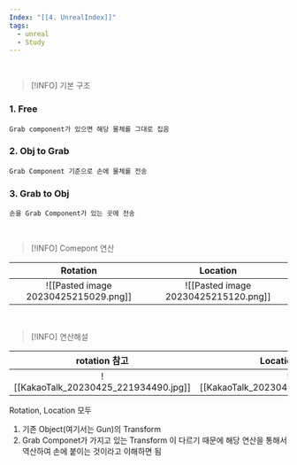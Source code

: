 ```yaml
---
Index: "[[4. UnrealIndex]]"
tags:
  - unreal
  - Study
---
```

   

> [!INFO] 기본 구조

### 1. Free 
	Grab component가 있으면 해당 물체를 그대로 집음
### 2. Obj to Grab
	Grab Component 기준으로 손에 물체를 전송
### 3. Grab to Obj
	손을 Grab Component가 있는 곳에 전송

   
   
> [!INFO] Comepont 연산

|                 Rotation                     | Location    | 
| :------------------------------------: | :---: |
| ![[Pasted image 20230425215029.png]] | ![[Pasted image 20230425215120.png]]    |
   
   

> [!INFO] 연산해설

| rotation 참고 | Location 참고 |
|:-------------:|:-------------:|
|   ![[KakaoTalk_20230425_221934490.jpg]]            |      ![[KakaoTalk_20230425_214512084.jpg]]         |

Rotation, Location 모두 
1. 기존 Object(여기서는 Gun)의 Transform
2. Grab Componet가 가지고 있는 Transform
이 다르기 때문에 해당 연산을 통해서 역산하여 손에 붙이는 것이라고 이해하면 됨



